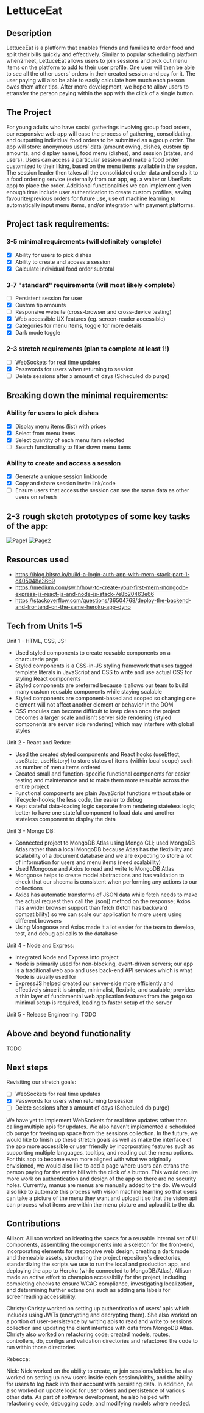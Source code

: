 # LettuceEat

## Description
LettuceEat is a platform that enables friends and families to order food and split their bills quickly and effectively. Similar to popular scheduling platform when2meet, LettuceEat allows users to join sessions and pick out menu items on the platform to add to their user profile. One user will then be able to see all the other users' orders in their created session and pay for it. The user paying will also be able to easily calculate how much each person owes them after tips. After more development, we hope to allow users to etransfer the person paying within the app with the click of a single button.

## The Project
	
For young adults who have social gatherings involving group food orders, our responsive web app will ease the process of gathering, consolidating, and outputting individual food orders to be submitted as a group order. The app will store: anonymous users’ data (amount owing, dishes, custom tip amounts, and display name), food menu (dishes), and session (states, and users). Users can access a particular session and make a food order customized to their liking, based on the menu items available in the session. The session leader then takes all the consolidated order data and sends it to a food ordering service (externally from our app, eg. a waiter or UberEats app) to place the order. Additional functionalities we can implement given enough time include user authentication to create custom profiles, saving favourite/previous orders for future use, use of machine learning to automatically input menu items, and/or integration with payment platforms. 

## Project task requirements:
### 3-5 minimal requirements (will definitely complete)
- [x] Ability for users to pick dishes
- [x] Ability to create and access a session
- [x] Calculate individual food order subtotal
### 3-7 "standard" requirements (will most likely complete)
- [ ] Persistent session for user
- [x] Custom tip amounts 
- [ ] Responsive website (cross-browser and cross-device testing) 
- [x] Web accessible UX features (eg. screen-reader accessible) 
- [x] Categories for menu items, toggle for more details
- [x] Dark mode toggle
### 2-3 stretch requirements (plan to complete at least 1!)
- [ ] WebSockets for real time updates
- [x] Passwords for users when returning to session
- [ ] Delete sessions after x amount of days (Scheduled db purge)

## Breaking down the minimal requirements:
### Ability for users to pick dishes
- [x] Display menu items (list) with prices
- [x] Select from menu items 
- [x] Select quantity of each menu item selected
- [ ] Search functionality to filter down menu items
### Ability to create and access a session
- [x] Generate a unique session link/code
- [x] Copy and share session invite link/code
- [ ] Ensure users that access the session can see the same data as other users on refresh

## 2-3 rough sketch prototypes of some key tasks of the app:
![Page1](https://user-images.githubusercontent.com/47487758/119433880-f3d2e600-bccb-11eb-8fde-30dba851e636.png)
![Page2](https://user-images.githubusercontent.com/47487758/119433882-f59ca980-bccb-11eb-9dc6-4926c90f228c.png)

## Resources used
- https://blog.bitsrc.io/build-a-login-auth-app-with-mern-stack-part-1-c405048e3669
- https://medium.com/swlh/how-to-create-your-first-mern-mongodb-express-js-react-js-and-node-js-stack-7e8b20463e66
- https://stackoverflow.com/questions/36504768/deploy-the-backend-and-frontend-on-the-same-heroku-app-dyno

## Tech from Units 1-5
Unit 1 - HTML, CSS, JS:
- Used styled components to create reusable components on a charcuterie page
- Styled components is a CSS-in-JS styling framework that uses tagged template literals in JavaScript and CSS to write and use actual CSS for styling React components
- Styled components are preferred because it allows our team to build many custom reusable components while staying scalable
- Styled components are component-based and scoped so changing one element will not affect another element or behavior in the DOM
- CSS modules can become difficult to keep clean once the project becomes a larger scale and isn't server side rendering (styled components are server side rendering) which may interfere with global styles

Unit 2 - React and Redux:
- Used the created styled components and React hooks (useEffect, useState, useHistory) to store states of items (within local scope) such as number of menu items ordered
- Created small and function-specific functional components for easier testing and maintenance and to make them more resuable across the entire project
- Functional components are plain JavaScript functions without state or lifecycle-hooks; the less code, the easier to debug
- Kept stateful data-loading logic separate from rendering stateless logic; better to have one stateful component to load data and another stateless component to display the data

Unit 3 - Mongo DB:
- Connected project to MongoDB Atlas using Mongo CLI; used MongoDB Atlas rather than a local MongoDB because Atlas has the flexibility and scalability of a document database and we are expecting to store a lot of information for users and menu items (need scalability)
- Used Mongoose and Axios to read and write to MongoDB Atlas
- Mongoose helps to create model abstractions and has validation to check that our shcema is consistent when performing any actions to our collections
- Axios has automatic transforms of JSON data while fetch needs to make the actual request then call the .json() method on the response; Axios has a wider browser support than fetch (fetch has backward compatibility) so we can scale our application to more users using different browsers
- Using Mongoose and Axios made it a lot easier for the team to develop, test, and debug api calls to the database

Unit 4 - Node and Express:
- Integrated Node and Express into project
- Node is primarily used for non-blocking, event-driven servers; our app is a traditional web app and uses back-end API services which is what Node is usually used for
- ExpressJS helped created our server-side more efficiently and effectively since it is simple, minimalist, flexibile, and scalable; provides a thin layer of fundamental web application features from the getgo so minimal setup is required, leading to faster setup of the server

Unit 5 - Release Engineering:
TODO

## Above and beyond functionality
TODO

## Next steps
Revisiting our stretch goals:
- [ ] WebSockets for real time updates
- [x] Passwords for users when returning to session
- [ ] Delete sessions after x amount of days (Scheduled db purge)

We have yet to implement WebSockets for real time updates rather than calling multiple apis for updates. We also haven't implemented a scheduled db purge for freeing up space from the sessions collection. In the future, we would like to finish up these stretch goals as well as make the interface of the app more accessible or user friendly by incorporating features such as supporting multiple languages, tooltips, and reading out the menu options. For this app to become even more aligned with what we originally envisioned, we would also like to add a page where users can etrans the person paying for the entire bill with the click of a button. This would require more work on authentication and design of the app so there are no security holes. Currently, manus are menus are manually added to the db. We would also like to automate this process with vision machine learning so that users can take a picture of the menu they want and upload it so that the vision api can process what items are within the menu picture and upload it to the db.

## Contributions
Allison:
Allison worked on ideating the specs for a reusable internal set of UI components, assembling the components into a skeleton for the front-end, incorporating elements for responsive web design, creating a dark mode and themeable assets, structuring the project repository's directories, standardizing the scripts we use to run the local and production app, and deploying the app to Heroku (while connected to MongoDB/Atlas). Allison made an active effort to champion accessibiliy for the project, including completing checks to ensure WCAG compliance, investigating localization, and determining further extensions such as adding aria labels for screenreading accessibility. 

Christy:
Christy worked on setting up authentication of users' apis which includes using JWTs (encrypting and decrypting them). She also worked on a portion of user-persistence by writing apis to read and write to sessions collection and updating the client interface with data from MongoDB Atlas. Christy also worked on refactoring code; created models, routes, controllers, db, configs and validation directories and refactored the code to run within those directories.

Rebecca:

Nick:
Nick worked on the ability to create, or join sessions/lobbies. he also worked on setting up new users inside each session/lobby, and the ability for users to log back into their account with persisting data. In addition, he also worked on update logic for user orders and persistence of various other data. As part of software development, he also helped with refactoring code, debugging code, and modifying models where needed.
